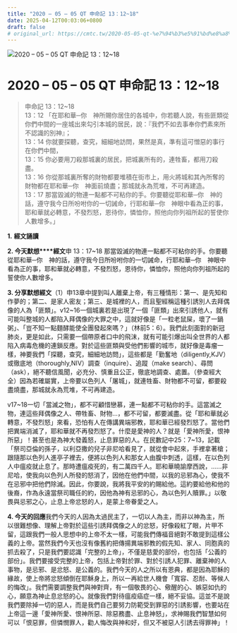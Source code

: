```yaml
---
title: "2020 – 05 – 05 QT 申命記 13：12~18"
date: 2025-04-12T00:03:06+0800
draft: false
# original_url: https://cmtc.tw/2020-05-05-qt-%e7%94%b3%e5%91%bd%e8%a8%98-13%ef%bc%9a1218
---
```


![2020 – 05 – 05 QT 申命記 13：12~18](/images/qt.jpg   "2020 – 05 – 05 QT 申命記 13：12~18")

# 2020 – 05 – 05 QT 申命記 13：12~18

> 申命記 13：12~18  
> 13：12 「在耶和華─你　神所賜你居住的各城中，你若聽人說，有些匪類從你們中間的一座城出來勾引本城的居民，說：『我們不如去事奉你們素來所不認識的別神』；  
> 13：14 你就要探聽，查究，細細地訪問，果然是真，準有這可憎惡的事行在你們中間，  
> 13：15 你必要用刀殺那城裏的居民，把城裏所有的，連牲畜，都用刀殺盡。  
> 13：16 你從那城裏所奪的財物都要堆積在街市上，用火將城和其內所奪的財物都在耶和華─你　神面前燒盡；那城就永為荒堆，不可再建造。  
> 13：17 那當毀滅的物連一點都不可粘你的手。你要聽從耶和華─你　神的話，遵守我今日所吩咐你的一切誡命，行耶和華─你　神眼中看為正的事，耶和華就必轉意，不發烈怒，恩待你，憐恤你，照他向你列祖所起的誓使你人數增多。」

**1.** **經文誦讀**

**2. 今天默想****經文**申 13：17~18 那當毀滅的物連一點都不可粘你的手。你要聽從耶和華─你　神的話，遵守我今日所吩咐你的一切誡命，行耶和華─你　神眼中看為正的事，耶和華就必轉意，不發烈怒，恩待你，憐恤你，照他向你列祖所起的誓使你人數增多。

**3. 分享默想經文**（1）申13章中提到叫人離棄上帝，有三種情形：第一、是先知和作夢的；第二、是家人密友；第三、是城裡的人，而且聖經稱這種引誘別人去拜偶像的人為「匪類」。v12~16一個城裏若是出現了一個「匪類」出來引誘他人，就有可能叫整城的人都陷入拜偶像的大罪之中，這就好像是「一粒老鼠屎，壞了一鍋粥」、「豈不知一點麵酵能使全團發起來嗎？」（林前5：6）。我們此刻面對的新冠肺炎，更是如此，只需要一個帶原者口中的飛沫，就有可能引爆出叫全世界的人都陷入病毒危機的連鎖反應。對於這些匪類與受他們影響的城市，就好像是毒瘤一樣，神要我們「探聽，查究，細細地訪問」，這些都是「勤奮地（diligently,KJV）或徹底地（thoroughly,NIV）調查（inquire）、追蹤（make search）、尋問（ask），絕不聽信風聞，必充分、慎重且公正，徹底地調查、處置。（參查經大全）因為若確屬實，上帝要以色列人「屠城」，就連牲畜、財物都不可留，都要殺盡燒盡，那城就永為荒堆，不可再建造。

v17~18一切「當滅之物」，都不可顧惜戀慕，連一點都不可粘你的手。這當滅之物，連這些拜偶像之人、帶牲畜、財物…，都不可留，都要滅盡。從「耶和華就必轉意，不發烈怒」來看，恐怕有人在傳講異端邪教，耶和華已經發烈怒了。當他們把異端消滅了，耶和華就不再發烈怒了。什麼是愛神的人？就是「愛神所愛，恨神所惡」！甚至也是為神大發義怒，止息罪惡的人。在民數記中25：7~13，記載「祭司亞倫的孫子，以利亞撒的兒子非尼哈看見了，就從會中起來，手裡拿著槍；跟隨那以色列人進亭子裡去，便將以色列人和那女人由腹中刺透，這樣，在以色列人中瘟疫就止息了。那時遭瘟疫死的，有二萬四千人。耶和華曉諭摩西說，……非尼哈，使我向以色列人所發的怒消了，因他在他們中間，以我的忌邪為心，使我不在忌邪中把他們除滅。因此，你要說，我將我平安的約賜給他。這約要給他和他的後裔，作為永遠當祭司職任的約，因他為神有忌邪的心，為以色列人贖罪。」以敬畏與忌邪之心，止息上帝忿怒的人，是蒙上帝眷愛之人。

**4. 今天的回應**我們今天的人因為太過民主了，一切以人為主，而非以神為主，所以很難想像、理解上帝對於這些引誘拜偶像之人的忿怒，好像殺紅了眼，片甲不留，這跟我們一般人思想中的上帝不太一樣，可能我們傳福音絕對不敢提到這樣公義的上帝。當然我們今天也沒有像舊約把傳揚異端邪教的假先知、家人、同胞真的抓去殺了，只是我們要認識「完整的上帝」，不僅是慈愛的部份，也包括「公義的部份」。我們要接受完整的上帝，包括上帝對於罪、對於引誘人犯罪、離棄神的人事物，是忌邪、是忿怒、是公義的。我們今天的人之所以有恩典，都是因為耶穌的緣故，使上帝將忿怒傾倒在耶穌身上，所以一再給世人機會「寬容、忍耐、等候人的悔改」。我們需要調整我們與神對齊，有一個敬畏的心、儆醒的心、嫉惡如仇的心，願意為神止息忿怒的心。就像我們對待瘟疫癌症一樣，絕不妥協。這並不是說我們要除掉一切的惡人，而是我們自己要努力防範受到罪惡的引誘影響，也要站在上帝這一邊「愛神所愛、恨神所惡、除惡務盡、止息神怒」，求神賜我們智慧如何可以「恨惡罪，但憐憫罪人，勸人悔改與神和好，但又不被惡人引誘去得罪神」！